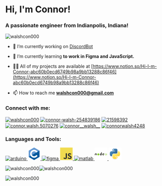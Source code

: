 <h1>Hi, I'm Connor!

<h3 align="left">A passionate engineer from Indianpolis, Indiana!</h3>

<p align="left"> <img src="https://komarev.com/ghpvc/?username=walshcon000&label=Profile%20views&color=0e75b6&style=flat" alt="walshcon000" /> </p>

- 🔭 I’m currently working on [DiscordBot](https://github.com/walshcon000/DiscordBot)

- 🌱 I’m currently learning **to work in Figma and JavaScript.**

- 👨‍💻 All of my projects are available at [https://www.notion.so/Hi-I-m-Connor-abc60b0ecd6749b98a9bb13288c86f46](https://www.notion.so/Hi-I-m-Connor-abc60b0ecd6749b98a9bb13288c86f46)

- 📫 How to reach me **walshcon000@gmail.com**

<h3 align="left">Connect with me:</h3>
<p align="left">
<a href="https://twitter.com/walshcon000" target="blank"><img align="center" src="https://raw.githubusercontent.com/rahuldkjain/github-profile-readme-generator/master/src/images/icons/Social/twitter.svg" alt="walshcon000" height="30" width="40" /></a>
<a href="https://linkedin.com/in/connor-walsh-254839186" target="blank"><img align="center" src="https://raw.githubusercontent.com/rahuldkjain/github-profile-readme-generator/master/src/images/icons/Social/linked-in-alt.svg" alt="connor-walsh-254839186" height="30" width="40" /></a>
<a href="https://stackoverflow.com/users/21598392" target="blank"><img align="center" src="https://raw.githubusercontent.com/rahuldkjain/github-profile-readme-generator/master/src/images/icons/Social/stack-overflow.svg" alt="21598392" height="30" width="40" /></a>
<a href="https://fb.com/connor.walsh.5070276" target="blank"><img align="center" src="https://raw.githubusercontent.com/rahuldkjain/github-profile-readme-generator/master/src/images/icons/Social/facebook.svg" alt="connor.walsh.5070276" height="30" width="40" /></a>
<a href="https://instagram.com/connor__walsh__" target="blank"><img align="center" src="https://raw.githubusercontent.com/rahuldkjain/github-profile-readme-generator/master/src/images/icons/Social/instagram.svg" alt="connor__walsh__" height="30" width="40" /></a>
<a href="https://www.youtube.com/c/connorwalsh4248" target="blank"><img align="center" src="https://raw.githubusercontent.com/rahuldkjain/github-profile-readme-generator/master/src/images/icons/Social/youtube.svg" alt="connorwalsh4248" height="30" width="40" /></a>
</p>

<h3 align="left">Languages and Tools:</h3>
<p align="left"> <a href="https://www.arduino.cc/" target="_blank" rel="noreferrer"> <img src="https://cdn.worldvectorlogo.com/logos/arduino-1.svg" alt="arduino" width="40" height="40"/> </a> <a href="https://www.cprogramming.com/" target="_blank" rel="noreferrer"> <img src="https://raw.githubusercontent.com/devicons/devicon/master/icons/c/c-original.svg" alt="c" width="40" height="40"/> </a> <a href="https://www.figma.com/" target="_blank" rel="noreferrer"> <img src="https://www.vectorlogo.zone/logos/figma/figma-icon.svg" alt="figma" width="40" height="40"/> </a> <a href="https://developer.mozilla.org/en-US/docs/Web/JavaScript" target="_blank" rel="noreferrer"> <img src="https://raw.githubusercontent.com/devicons/devicon/master/icons/javascript/javascript-original.svg" alt="javascript" width="40" height="40"/> </a> <a href="https://www.mathworks.com/" target="_blank" rel="noreferrer"> <img src="https://upload.wikimedia.org/wikipedia/commons/2/21/Matlab_Logo.png" alt="matlab" width="40" height="40"/> </a> <a href="https://nodejs.org" target="_blank" rel="noreferrer"> <img src="https://raw.githubusercontent.com/devicons/devicon/master/icons/nodejs/nodejs-original-wordmark.svg" alt="nodejs" width="40" height="40"/> </a> <a href="https://www.python.org" target="_blank" rel="noreferrer"> <img src="https://raw.githubusercontent.com/devicons/devicon/master/icons/python/python-original.svg" alt="python" width="40" height="40"/> </a> </p>

<p><img align="left" src="https://github-readme-stats.vercel.app/api/top-langs?username=walshcon000&show_icons=true&locale=en&layout=compact" alt="walshcon000" /></p>

<p>&nbsp;<img align="left" src="https://github-readme-stats.vercel.app/api?username=walshcon000&show_icons=true&locale=en" alt="walshcon000" /></p>

<p><img align="left" src="https://github-readme-streak-stats.herokuapp.com/?user=walshcon000&" alt="walshcon000" /></p>

